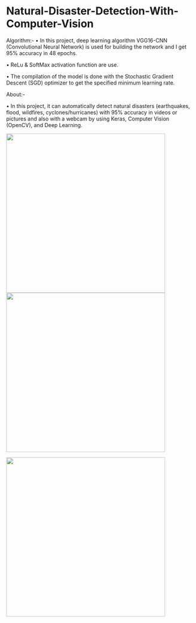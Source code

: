 # Natural-Disaster-Detection-With-Computer-Vision
Algorithm:-
•	In this project, deep learning algorithm VGG16-CNN (Convolutional Neural Network) is used for building the network and I get 95% accuracy in 48 epochs.

•	ReLu & SoftMax activation function are use.

•	The compilation of the model is done with the Stochastic Gradient Descent (SGD) optimizer to get the specified minimum learning rate.

 About:-

•	In this project, it can automatically detect natural disasters (earthquakes, flood, wildfires, cyclones/hurricanes) with 95% accuracy in videos or pictures and also with a webcam by using Keras, Computer Vision (OpenCV), and Deep Learning.

<p float="left">
    <img src="training_plot.jpg" width="425"/> 
    <img src="lrfind_plot.jpg" width="425"/>
</p>
<p>
    <img src="clr_plot.jpg" width="425"/> 
</p>
